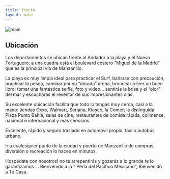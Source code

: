 ```yaml
---
title: Inicio
layout: base
---
```


![main](/assets/images/principal.jpeg)
## Ubicación

Los departamentos se ubican frente al Andador a la playa y el Nuevo Tortuguero; a una cuadra está el boulevard costero “Miguel de la Madrid” que es la principal vía de Manzanillo.  
  
La playa es muy limpia ideal para practicar el Surf, bañarse con precaución, practicar la pesca, caminar por su “dorada” arena, broncear o leer un buen libro; tomar una fantástica selfie, foto y video... sentirás la brisa y el “olor” del mar y escucharás el reventar de sus impresionantes olas.  
  
Su excelente ubicación facilita que todo lo tengas muy cerca, casi a la mano: tiendas Oxxo, Walmart, Soriana, Kiosco, la Comer; la distinguida Plaza Punto Bahía, salas de cine, restaurantes de comida rápida, colimense, nacional e internacional y más servicios.  
  
Excelente, rápido y seguro traslado en automóvil propio, taxi o autobús urbano.  
  
Ir a cualesquier punto de la ciudad y puerto de Manzanillo de compras, diversión o recreación lo haces en minutos.  
  
Hospédate con nosotros! no te arrepentirás y gozarás a lo grande te lo garantizamos ... Bienvenido a la “ Perla del Pacífico Mexicano”, Bienvenido a Tu Casa.  

